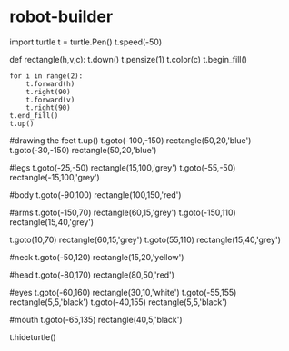 # robot-builder

import turtle
t = turtle.Pen()
t.speed(-50)

def rectangle(h,v,c):
    t.down()
    t.pensize(1)
    t.color(c)
    t.begin_fill()

    for i in range(2):
        t.forward(h)
        t.right(90)
        t.forward(v)
        t.right(90)
    t.end_fill()
    t.up()
    
#drawing the feet
t.up()
t.goto(-100,-150)
rectangle(50,20,'blue')
t.goto(-30,-150)
rectangle(50,20,'blue')

#legs
t.goto(-25,-50)
rectangle(15,100,'grey')
t.goto(-55,-50)
rectangle(-15,100,'grey')

#body
t.goto(-90,100)
rectangle(100,150,'red')

#arms
t.goto(-150,70)
rectangle(60,15,'grey')
t.goto(-150,110)
rectangle(15,40,'grey')

t.goto(10,70)
rectangle(60,15,'grey')
t.goto(55,110)
rectangle(15,40,'grey')

#neck
t.goto(-50,120)
rectangle(15,20,'yellow')

#head
t.goto(-80,170)
rectangle(80,50,'red')

#eyes
t.goto(-60,160)
rectangle(30,10,'white')
t.goto(-55,155)
rectangle(5,5,'black')
t.goto(-40,155)
rectangle(5,5,'black')

#mouth
t.goto(-65,135)
rectangle(40,5,'black')

t.hideturtle()

